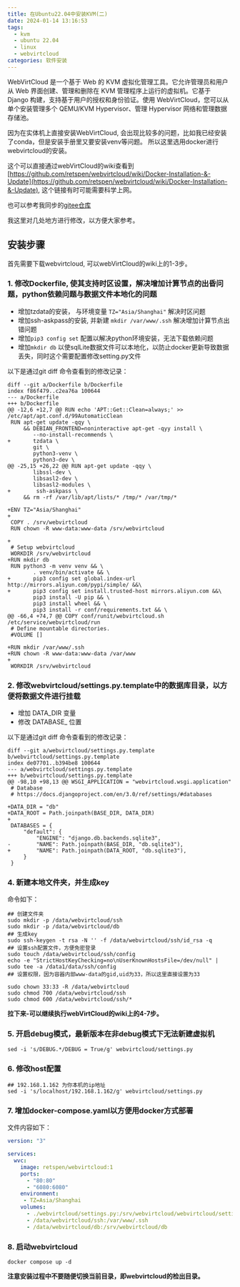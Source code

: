 ```yaml
---
title: 在Ubuntu22.04中安装KVM(二)
date: 2024-01-14 13:16:53
tags:
  - kvm
  - ubuntu 22.04
  - linux
  - webvirtcloud
categories: 软件安装
---
```

WebVirtCloud 是一个基于 Web 的 KVM 虚拟化管理工具。它允许管理员和用户从 Web 界面创建、管理和删除在 KVM 管理程序上运行的虚拟机。它基于 Django 构建，支持基于用户的授权和身份验证。使用 WebVirtCloud，您可以从单个安装管理多个  QEMU/KVM Hypervisor、管理 Hypervisor 网络和管理数据存储池。

因为在实体机上直接安装WebVirtCloud, 会出现比较多的问题，比如我已经安装了conda，但是安装手册里又要安装venv等问题。 所以这里选用docker进行webvirtcloud的安装。

这个可以直接通过webVirtCloud的wiki查看到[https://github.com/retspen/webvirtcloud/wiki/Docker-Installation-&-Update](https://github.com/retspen/webvirtcloud/wiki/Docker-Installation-&-Update), 这个链接有时可能需要科学上网。

也可以参考我同步的[gitee仓库](https://gitee.com/kalina/webvirtcloud/wikis/Docker-Installation-&-Update)

我这里对几处地方进行修改，以方便大家参考。

## 安装步骤

首先需要下载webvirtcloud, 可以webVirtCloud的wiki上的1-3步。

### 1. 修改Dockerfile, 使其支持时区设置，解决增加计算节点的出昏问题，python依赖问题与数据文件本地化的问题

* 增加tzdata的安装， 与环境变量 ```TZ="Asia/Shanghai"``` 解决时区问题
* 增加ssh-askpass的安装, 并新建 ```mkdir /var/www/.ssh``` 解决增加计算节点出错问题
* 增加```pip3 config set``` 配置以解决python环境安装，无法下载依赖问题
* 增加```mkdir db``` 以使sqlLite数据文件可以本地化，以防止docker更新导致数据丢失，同时这个需要配置修改setting.py文件

以下是通过git diff 命令查看到的修改记录：

```shell
diff --git a/Dockerfile b/Dockerfile
index f86f479..c2ea76a 100644
--- a/Dockerfile
+++ b/Dockerfile
@@ -12,6 +12,7 @@ RUN echo 'APT::Get::Clean=always;' >> /etc/apt/apt.conf.d/99AutomaticClean
 RUN apt-get update -qqy \
     && DEBIAN_FRONTEND=noninteractive apt-get -qyy install \
        --no-install-recommends \
+       tzdata \
        git \
        python3-venv \
        python3-dev \
@@ -25,15 +26,22 @@ RUN apt-get update -qqy \
        libssl-dev \
        libsasl2-dev \
        libsasl2-modules \
+        ssh-askpass \
     && rm -rf /var/lib/apt/lists/* /tmp/* /var/tmp/*

+ENV TZ="Asia/Shanghai"
+
 COPY . /srv/webvirtcloud
 RUN chown -R www-data:www-data /srv/webvirtcloud

+
 # Setup webvirtcloud
 WORKDIR /srv/webvirtcloud
+RUN mkdir db
 RUN python3 -m venv venv && \
        . venv/bin/activate && \
+       pip3 config set global.index-url http://mirrors.aliyun.com/pypi/simple/ &&\
+       pip3 config set install.trusted-host mirrors.aliyun.com &&\
        pip3 install -U pip && \
        pip3 install wheel && \
        pip3 install -r conf/requirements.txt && \
@@ -66,4 +74,7 @@ COPY conf/runit/webvirtcloud.sh               /etc/service/webvirtcloud/run
 # Define mountable directories.
 #VOLUME []

+RUN mkdir /var/www/.ssh
+RUN chown -R www-data:www-data /var/www
+
 WORKDIR /srv/webvirtcloud
 ```

### 2. 修改webvirtcloud/settings.py.template中的数据库目录，以方便将数据文件进行挂载

* 增加 DATA_DIR 变量
* 修改 DATABASE_ 位置

以下是通过git diff 命令查看到的修改记录：

```shell
diff --git a/webvirtcloud/settings.py.template b/webvirtcloud/settings.py.template
index de07701..b394be8 100644
--- a/webvirtcloud/settings.py.template
+++ b/webvirtcloud/settings.py.template
@@ -98,10 +98,13 @@ WSGI_APPLICATION = "webvirtcloud.wsgi.application"
 # Database
 # https://docs.djangoproject.com/en/3.0/ref/settings/#databases

+DATA_DIR = "db"
+DATA_ROOT = Path.joinpath(BASE_DIR, DATA_DIR)
+
 DATABASES = {
     "default": {
         "ENGINE": "django.db.backends.sqlite3",
-        "NAME": Path.joinpath(BASE_DIR, "db.sqlite3"),
+        "NAME": Path.joinpath(DATA_ROOT, "db.sqlite3"),
     }
 }
```

### 4. 新建本地文件夹，并生成key

命令如下：

```shell
## 创建文件夹
sudo mkdir -p /data/webvirtcloud/ssh
sudo mkdir -p /data/webvirtcloud/db
## 生成key
sudo ssh-keygen -t rsa -N '' -f /data/webvirtcloud/ssh/id_rsa -q
## 设置ssh配置文件，方便免密登录
sudo touch /data/webvirtcloud/ssh/config
echo -e "StrictHostKeyChecking=no\nUserKnownHostsFile=/dev/null" | sudo tee -a /data1/data/ssh/config
## 设置权限，因为容器内部www-data的gid,uid为33，所以这里直接设置为33

sudo chown 33:33 -R /data/webvirtcloud
sudo chmod 700 /data/webvirtcloud/ssh
sudo chmod 600 /data/webvirtcloud/ssh/*
```

**拉下来-可以继续执行webVirtCloud的wiki上的4-7步。**

### 5. 开启debug模式，最新版本在非debug模式下无法新建虚拟机

```shell
sed -i 's/DEBUG.*/DEBUG = True/g' webvirtcloud/settings.py
```

### 6. 修改host配置

```shell
## 192.168.1.162 为你本机的ip地址
sed -i 's/localhost/192.168.1.162/g' webvirtcloud/settings.py
```

### 7. 增加docker-compose.yaml以方便用docker方式部署

文件内容如下：

```yaml
version: "3"

services:
  wvc:
    image: retspen/webvirtcloud:1
    ports:
      - "80:80"
      - "6080:6080"
    environment:
     - TZ=Asia/Shanghai
    volumes:
      - ./webvirtcloud/settings.py:/srv/webvirtcloud/webvirtcloud/settings.py
      - /data/webvirtcloud/ssh:/var/www/.ssh
      - /data/webvirtcloud/db:/srv/webvirtcloud/db
```

### 8. 启动webvirtcloud

```shell
docker compose up -d
```

**注意安装过程中不要随便切换当前目录，即webvirtcloud的检出目录。**

